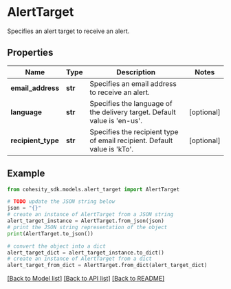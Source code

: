# AlertTarget

Specifies an alert target to receive an alert.

## Properties

Name | Type | Description | Notes
------------ | ------------- | ------------- | -------------
**email_address** | **str** | Specifies an email address to receive an alert. | 
**language** | **str** | Specifies the language of the delivery target. Default value is &#39;en-us&#39;. | [optional] 
**recipient_type** | **str** | Specifies the recipient type of email recipient. Default value is &#39;kTo&#39;. | [optional] 

## Example

```python
from cohesity_sdk.models.alert_target import AlertTarget

# TODO update the JSON string below
json = "{}"
# create an instance of AlertTarget from a JSON string
alert_target_instance = AlertTarget.from_json(json)
# print the JSON string representation of the object
print(AlertTarget.to_json())

# convert the object into a dict
alert_target_dict = alert_target_instance.to_dict()
# create an instance of AlertTarget from a dict
alert_target_from_dict = AlertTarget.from_dict(alert_target_dict)
```
[[Back to Model list]](../README.md#documentation-for-models) [[Back to API list]](../README.md#documentation-for-api-endpoints) [[Back to README]](../README.md)



